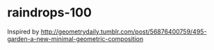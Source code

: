 # raindrops-100
Inspired by http://geometrydaily.tumblr.com/post/56876400759/495-garden-a-new-minimal-geometric-composition
